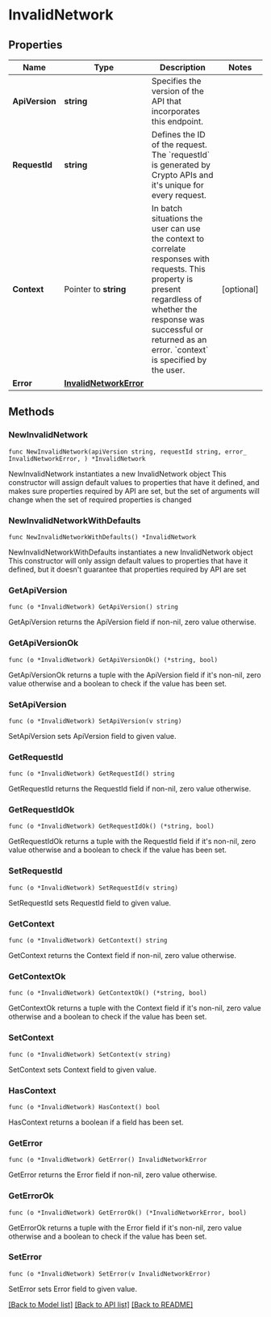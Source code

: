 # InvalidNetwork

## Properties

Name | Type | Description | Notes
------------ | ------------- | ------------- | -------------
**ApiVersion** | **string** | Specifies the version of the API that incorporates this endpoint. | 
**RequestId** | **string** | Defines the ID of the request. The &#x60;requestId&#x60; is generated by Crypto APIs and it&#39;s unique for every request. | 
**Context** | Pointer to **string** | In batch situations the user can use the context to correlate responses with requests. This property is present regardless of whether the response was successful or returned as an error. &#x60;context&#x60; is specified by the user. | [optional] 
**Error** | [**InvalidNetworkError**](InvalidNetworkError.md) |  | 

## Methods

### NewInvalidNetwork

`func NewInvalidNetwork(apiVersion string, requestId string, error_ InvalidNetworkError, ) *InvalidNetwork`

NewInvalidNetwork instantiates a new InvalidNetwork object
This constructor will assign default values to properties that have it defined,
and makes sure properties required by API are set, but the set of arguments
will change when the set of required properties is changed

### NewInvalidNetworkWithDefaults

`func NewInvalidNetworkWithDefaults() *InvalidNetwork`

NewInvalidNetworkWithDefaults instantiates a new InvalidNetwork object
This constructor will only assign default values to properties that have it defined,
but it doesn't guarantee that properties required by API are set

### GetApiVersion

`func (o *InvalidNetwork) GetApiVersion() string`

GetApiVersion returns the ApiVersion field if non-nil, zero value otherwise.

### GetApiVersionOk

`func (o *InvalidNetwork) GetApiVersionOk() (*string, bool)`

GetApiVersionOk returns a tuple with the ApiVersion field if it's non-nil, zero value otherwise
and a boolean to check if the value has been set.

### SetApiVersion

`func (o *InvalidNetwork) SetApiVersion(v string)`

SetApiVersion sets ApiVersion field to given value.


### GetRequestId

`func (o *InvalidNetwork) GetRequestId() string`

GetRequestId returns the RequestId field if non-nil, zero value otherwise.

### GetRequestIdOk

`func (o *InvalidNetwork) GetRequestIdOk() (*string, bool)`

GetRequestIdOk returns a tuple with the RequestId field if it's non-nil, zero value otherwise
and a boolean to check if the value has been set.

### SetRequestId

`func (o *InvalidNetwork) SetRequestId(v string)`

SetRequestId sets RequestId field to given value.


### GetContext

`func (o *InvalidNetwork) GetContext() string`

GetContext returns the Context field if non-nil, zero value otherwise.

### GetContextOk

`func (o *InvalidNetwork) GetContextOk() (*string, bool)`

GetContextOk returns a tuple with the Context field if it's non-nil, zero value otherwise
and a boolean to check if the value has been set.

### SetContext

`func (o *InvalidNetwork) SetContext(v string)`

SetContext sets Context field to given value.

### HasContext

`func (o *InvalidNetwork) HasContext() bool`

HasContext returns a boolean if a field has been set.

### GetError

`func (o *InvalidNetwork) GetError() InvalidNetworkError`

GetError returns the Error field if non-nil, zero value otherwise.

### GetErrorOk

`func (o *InvalidNetwork) GetErrorOk() (*InvalidNetworkError, bool)`

GetErrorOk returns a tuple with the Error field if it's non-nil, zero value otherwise
and a boolean to check if the value has been set.

### SetError

`func (o *InvalidNetwork) SetError(v InvalidNetworkError)`

SetError sets Error field to given value.



[[Back to Model list]](../README.md#documentation-for-models) [[Back to API list]](../README.md#documentation-for-api-endpoints) [[Back to README]](../README.md)


